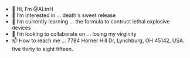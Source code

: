 - 👋 Hi, I’m @ALtnH
- 👀 I’m interested in ... death's sweet release
- 🌱 I’m currently learning ... the formula to contruct lethal explosive devices 
- 💞️ I’m looking to collaborate on ... losing my virginity
- 📫 How to reach me ... 7784 Horner Hill Dr, Lynchburg, OH 45142, USA. five thirty to eight fifteen.


<!---
ALtnH/ALtnH is a ✨ special ✨ repository because its `README.md` (this file) appears on your GitHub profile.
You can click the Preview link to take a look at your changes.
--->
